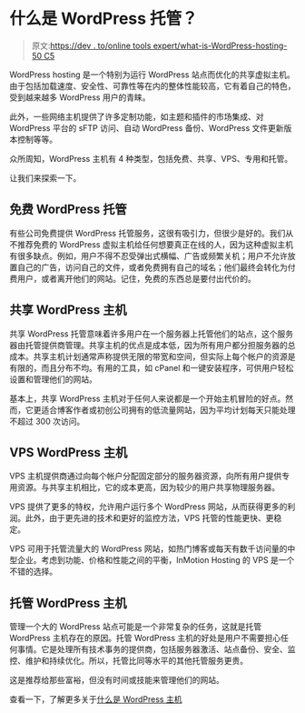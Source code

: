 # 什么是 WordPress 托管？

> 原文:[https://dev . to/online tools expert/what-is-WordPress-hosting-50 C5](https://dev.to/onlinetoolsexpert/what-is-wordpress-hosting-50c5)

WordPress hosting 是一个特别为运行 WordPress 站点而优化的共享虚拟主机。由于包括加载速度、安全性、可靠性等在内的整体性能较高，它有着自己的特色，受到越来越多 WordPress 用户的青睐。

此外，一些网络主机提供了许多定制功能，如主题和插件的市场集成、对 WordPress 平台的 sFTP 访问、自动 WordPress 备份、WordPress 文件更新版本控制等等。

众所周知，WordPress 主机有 4 种类型，包括免费、共享、VPS、专用和托管。

让我们来探索一下。

## [](#free-wordpress-hosting)免费 WordPress 托管

有些公司免费提供 WordPress 托管服务，这很有吸引力，但很少是好的。我们从不推荐免费的 WordPress 虚拟主机给任何想要真正在线的人，因为这种虚拟主机有很多缺点。例如，用户不得不忍受弹出式横幅、广告或频繁关机；用户不允许放置自己的广告，访问自己的文件，或者免费拥有自己的域名；他们最终会转化为付费用户，或者离开他们的网站。记住，免费的东西总是要付出代价的。

## [](#shared-wordpress-hosting)共享 WordPress 主机

共享 WordPress 托管意味着许多用户在一个服务器上托管他们的站点，这个服务器由托管提供商管理。共享主机的优点是成本低，因为所有用户都分担服务器的总成本。共享主机计划通常声称提供无限的带宽和空间，但实际上每个帐户的资源是有限的，而且分布不均。有用的工具，如 cPanel 和一键安装程序，可供用户轻松设置和管理他们的网站。

基本上，共享 WordPress 主机对于任何人来说都是一个开始主机冒险的好点。然而，它更适合博客作者或初创公司拥有的低流量网站，因为平均计划每天只能处理不超过 300 次访问。

## [](#vps-wordpress-hosting)VPS WordPress 主机

VPS 主机提供商通过向每个帐户分配固定部分的服务器资源，向所有用户提供专用资源。与共享主机相比，它的成本更高，因为较少的用户共享物理服务器。

VPS 提供了更多的特权，允许用户运行多个 WordPress 网站，从而获得更多的利润。此外，由于更先进的技术和更好的监控方法，VPS 托管的性能更快、更稳定。

VPS 可用于托管流量大的 WordPress 网站，如热门博客或每天有数千访问量的中型企业。考虑到功能、价格和性能之间的平衡，InMotion Hosting 的 VPS 是一个不错的选择。

## [](#managed-wordpress-hosting)托管 WordPress 主机

管理一个大的 WordPress 站点可能是一个非常复杂的任务，这就是托管 WordPress 主机存在的原因。托管 WordPress 主机的好处是用户不需要担心任何事情。它是处理所有技术事务的提供商，包括服务器激活、站点备份、安全、监控、维护和持续优化。所以，托管比同等水平的其他托管服务更贵。

这是推荐给那些富裕，但没有时间或技能来管理他们的网站。

查看一下，了解更多关于[什么是 WordPress 主机](https://www.onlinetoolsexpert.com/what-is-wordpress-hosting/)